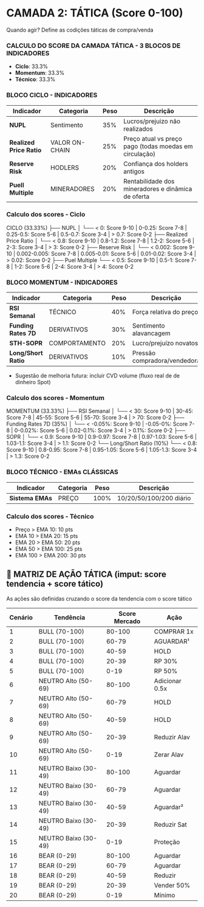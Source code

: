 # CAMADA 2: TÁTICA (Score 0-100)
Quando agir? Define as codições táticas de compra/venda 

### CALCULO DO SCORE DA CAMADA TÁTICA - 3 BLOCOS DE INDICADORES
- **Ciclo**: 33.3%
- **Momentum**: 33.3%
- **Técnico**: 33.3%

### BLOCO CICLO - INDICADORES

| Indicador | Categoria | Peso | Descrição |
|-----------|-----------|------|-----------|
| **NUPL** | Sentimento | 35% | Lucros/prejuizo não realizados |
| **Realized Price Ratio** | VALOR ON-CHAIN | 25% | Preço atual vs preço pago (todas moedas em circulação) |
| **Reserve Risk** | HODLERS | 20% | Confiança dos holders antigos |
| **Puell Multiple** | MINERADORES | 20% |Rentabilidade dos mineradores e dinâmica de oferta |

### Calculo dos scores - Ciclo

CICLO (33.33%)
├── NUPL
│   └── < 0: Score 9-10 | 0-0.25: Score 7-8 | 0.25-0.5: Score 5-6 | 0.5-0.7: Score 3-4 | > 0.7: Score 0-2
├── Realized Price Ratio
│   └── < 0.8: Score 9-10 | 0.8-1.2: Score 7-8 | 1.2-2: Score 5-6 | 2-3: Score 3-4 | > 3: Score 0-2
├── Reserve Risk
│   └── < 0.002: Score 9-10 | 0.002-0.005: Score 7-8 | 0.005-0.01: Score 5-6 | 0.01-0.02: Score 3-4 | > 0.02: Score 0-2
├── Puel Multiple
    └── < 0.5: Score 9-10 | 0.5-1: Score 7-8 | 1-2: Score 5-6 | 2-4: Score 3-4 | > 4: Score 0-2

### BLOCO MOMENTUM - INDICADORES

| Indicador | Categoria | Peso | Descrição |
|-----------|-----------|------|-----------|
| **RSI Semanal** | TÉCNICO | 40% | Força relativa do preço |
| **Funding Rates 7D** | DERIVATIVOS | 30% | Sentimento alavancagem |
| **STH-SOPR** | COMPORTAMENTO | 20% | Lucro/prejuízo novatos |
| **Long/Short Ratio** | DERIVATIVOS | 10% | Pressão compradora/vendedora |

- Sugestão de melhoria futura: incluir CVD volume (fluxo real de de dinheiro Spot)

### Calculo dos scores - Momentum
MOMENTUM (33.33%)
├── RSI Semanal
│   └── < 30: Score 9-10 | 30-45: Score 7-8 | 45-55: Score 5-6 | 55-70: Score 3-4 | > 70: Score 0-2
├── Funding Rates 7D (35%)
│   └── < -0.05%: Score 9-10 | -0.05-0%: Score 7-8 | 0-0.02%: Score 5-6 | 0.02-0.1%: Score 3-4 | > 0.1%: Score 0-2
├── SOPR
│   └── < 0.9: Score 9-10 | 0.9-0.97: Score 7-8 | 0.97-1.03: Score 5-6 | 1.03-1.1: Score 3-4 | > 1.1: Score 0-2
└── Long/Short Ratio (10%)
    └── < 0.8: Score 9-10 | 0.8-0.95: Score 7-8 | 0.95-1.05: Score 5-6 | 1.05-1.3: Score 3-4 | > 1.3: Score 0-2


### BLOCO TÉCNICO - EMAs CLÁSSICAS

| Indicador | Categoria | Peso | Descrição |
|-----------|-----------|------|-----------|
| **Sistema EMAs** | PREÇO | 100% | 10/20/50/100/200 diário |

### Calculo dos scores - Técnico
- Preço > EMA 10: 10 pts
- EMA 10 > EMA 20: 15 pts
- EMA 20 > EMA 50: 20 pts
- EMA 50 > EMA 100: 25 pts
- EMA 100 > EMA 200: 30 pts


## 🎯 MATRIZ DE AÇÃO TÁTICA (imput: score tendencia + score tático)

As ações são definidas cruzando o score da tendencia com o score tático

| Cenário | Tendência           | Score Mercado | Ação           |
|---------|---------------------|---------------|----------------|
| 1       | BULL (70-100)       | 80-100        | COMPRAR 1x     |
| 2       | BULL (70-100)       | 60-79         | AGUARDAR¹      |
| 3       | BULL (70-100)       | 40-59         | HOLD           |
| 4       | BULL (70-100)       | 20-39         | RP 30%         |
| 5       | BULL (70-100)       | 0-19          | RP 50%         |
| 6       | NEUTRO Alto (50-69) | 80-100        | Adicionar 0.5x |
| 7       | NEUTRO Alto (50-69) | 60-79         | HOLD           |
| 8       | NEUTRO Alto (50-69) | 40-59         | HOLD           |
| 9       | NEUTRO Alto (50-69) | 20-39         | Reduzir Alav   |
| 10      | NEUTRO Alto (50-69) | 0-19          | Zerar Alav     |
| 11      | NEUTRO Baixo (30-49)| 80-100        | Aguardar       |
| 12      | NEUTRO Baixo (30-49)| 60-79         | Aguardar       |
| 13      | NEUTRO Baixo (30-49)| 40-59         | Aguardar²      |
| 14      | NEUTRO Baixo (30-49)| 20-39         | Reduzir Sat    |
| 15      | NEUTRO Baixo (30-49)| 0-19          | Proteção       |
| 16      | BEAR (0-29)         | 80-100        | Aguardar       |
| 17      | BEAR (0-29)         | 60-79         | Aguardar       |
| 18      | BEAR (0-29)         | 40-59         | Reduzir        |
| 19      | BEAR (0-29)         | 20-39         | Vender 50%     |
| 20      | BEAR (0-29)         | 0-19          | Mínimo         |